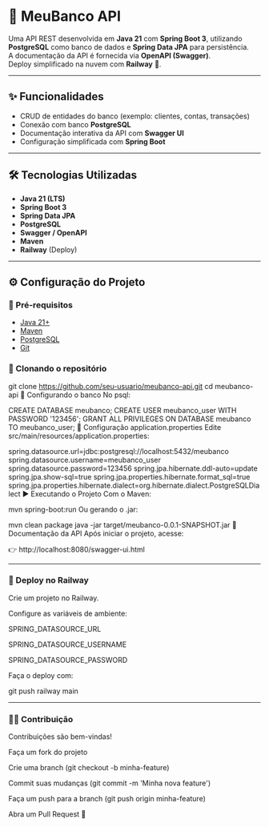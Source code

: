 # 🏦 MeuBanco API

Uma API REST desenvolvida em **Java 21** com **Spring Boot 3**, utilizando **PostgreSQL** como banco de dados e **Spring Data JPA** para persistência.  
A documentação da API é fornecida via **OpenAPI (Swagger)**.  
Deploy simplificado na nuvem com **Railway** 🚀.

---

## ✨ Funcionalidades
- CRUD de entidades do banco (exemplo: clientes, contas, transações)
- Conexão com banco **PostgreSQL**
- Documentação interativa da API com **Swagger UI**
- Configuração simplificada com **Spring Boot**

---

## 🛠️ Tecnologias Utilizadas
- **Java 21 (LTS)**
- **Spring Boot 3**
- **Spring Data JPA**
- **PostgreSQL**
- **Swagger / OpenAPI**
- **Maven**
- **Railway** (Deploy)

---

## ⚙️ Configuração do Projeto

### 🔹 Pré-requisitos
- [Java 21+](https://adoptium.net/)
- [Maven](https://maven.apache.org/)
- [PostgreSQL](https://www.postgresql.org/)
- [Git](https://git-scm.com/)

### 🔹 Clonando o repositório

git clone https://github.com/seu-usuario/meubanco-api.git
cd meubanco-api
🔹 Configurando o banco
No psql:

CREATE DATABASE meubanco;
CREATE USER meubanco_user WITH PASSWORD '123456';
GRANT ALL PRIVILEGES ON DATABASE meubanco TO meubanco_user;
🔹 Configuração application.properties
Edite src/main/resources/application.properties:

spring.datasource.url=jdbc:postgresql://localhost:5432/meubanco
spring.datasource.username=meubanco_user
spring.datasource.password=123456
spring.jpa.hibernate.ddl-auto=update
spring.jpa.show-sql=true
spring.jpa.properties.hibernate.format_sql=true
spring.jpa.properties.hibernate.dialect=org.hibernate.dialect.PostgreSQLDialect
▶️ Executando o Projeto
Com o Maven:

mvn spring-boot:run
Ou gerando o .jar:

mvn clean package
java -jar target/meubanco-0.0.1-SNAPSHOT.jar
📖 Documentação da API
Após iniciar o projeto, acesse:

👉 http://localhost:8080/swagger-ui.html

---

### 🚀 Deploy no Railway
Crie um projeto no Railway.

Configure as variáveis de ambiente:

SPRING_DATASOURCE_URL

SPRING_DATASOURCE_USERNAME

SPRING_DATASOURCE_PASSWORD

Faça o deploy com:

git push railway main

---

### 👨‍💻 Contribuição
Contribuições são bem-vindas!

Faça um fork do projeto

Crie uma branch (git checkout -b minha-feature)

Commit suas mudanças (git commit -m 'Minha nova feature')

Faça um push para a branch (git push origin minha-feature)

Abra um Pull Request 🎉
